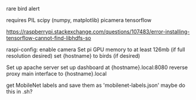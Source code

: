 rare bird alert

requires
PIL
scipy (numpy, matplotlib)
picamera
tensorflow

https://raspberrypi.stackexchange.com/questions/107483/error-installing-tensorflow-cannot-find-libhdfs-so

raspi-config:
enable camera
Set pi GPU memory to at least 126mb (if full resolution desired)
set {hostname} to birds (if desired)

Set up apache server
set up dashboard at {hostname}.local:8080
reverse proxy main interface to {hostname}.local

get MobileNet labels and save them as 'mobilenet-labels.json'
maybe do this in .sh?